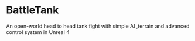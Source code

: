 # BattleTank
An open-world head to head tank fight with simple AI ,terrain and advanced control system in Unreal 4
